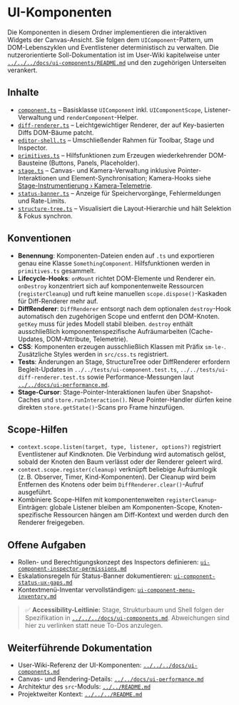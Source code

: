 # UI-Komponenten

Die Komponenten in diesem Ordner implementieren die interaktiven Widgets der Canvas-Ansicht. Sie folgen dem `UIComponent`-Pattern, um DOM-Lebenszyklen und Eventlistener deterministisch zu verwalten. Die nutzerorientierte Soll-Dokumentation ist im User-Wiki kapitelweise unter [`../../../docs/ui-components/README.md`](../../../docs/ui-components/README.md) und den zugehörigen Unterseiten verankert.

## Inhalte
- [`component.ts`](component.ts) – Basisklasse `UIComponent` inkl. `UIComponentScope`, Listener-Verwaltung und `renderComponent`-Helper.
- [`diff-renderer.ts`](diff-renderer.ts) – Leichtgewichtiger Renderer, der auf Key-basierten Diffs DOM-Bäume patcht.
- [`editor-shell.ts`](editor-shell.ts) – Umschließender Rahmen für Toolbar, Stage und Inspector.
- [`primitives.ts`](primitives.ts) – Hilfsfunktionen zum Erzeugen wiederkehrender DOM-Bausteine (Buttons, Panels, Placeholder).
- [`stage.ts`](stage.ts) – Canvas- und Kamera-Verwaltung inklusive Pointer-Interaktionen und Element-Synchronisation; Kamera-Hooks siehe [Stage-Instrumentierung › Kamera-Telemetrie](../../../../docs/stage-instrumentation.md#kamera-telemetrie).
- [`status-banner.ts`](status-banner.ts) – Anzeige für Speichervorgänge, Fehlermeldungen und Rate-Limits.
- [`structure-tree.ts`](structure-tree.ts) – Visualisiert die Layout-Hierarchie und hält Selektion & Fokus synchron.

## Konventionen
- **Benennung**: Komponenten-Dateien enden auf `.ts` und exportieren genau eine Klasse `SomethingComponent`. Hilfsfunktionen werden in `primitives.ts` gesammelt.
- **Lifecycle-Hooks**: `onMount` richtet DOM-Elemente und Renderer ein. `onDestroy` konzentriert sich auf komponentenweite Ressourcen (`registerCleanup`) und ruft keine manuellen `scope.dispose()`-Kaskaden für Diff-Renderer mehr auf.
- **DiffRenderer**: `DiffRenderer` entsorgt nach dem optionalen `destroy`-Hook automatisch den zugehörigen Scope und entfernt den DOM-Knoten. `getKey` muss für jedes Modell stabil bleiben. `destroy` enthält ausschließlich komponentenspezifische Aufräumarbeiten (Cache-Updates, DOM-Attribute, Telemetrie).
- **CSS**: Komponenten erzeugen ausschließlich Klassen mit Präfix `sm-le-`. Zusätzliche Styles werden in `src/css.ts` registriert.
- **Tests**: Änderungen an Stage, StructureTree oder DiffRenderer erfordern Begleit-Updates in `../../tests/ui-component.test.ts`, `../../tests/ui-diff-renderer.test.ts` sowie Performance-Messungen laut [`../../docs/ui-performance.md`](../../docs/ui-performance.md).
- **Stage-Cursor**: Stage-Pointer-Interaktionen laufen über Snapshot-Caches und `store.runInteraction()`. Neue Pointer-Handler dürfen keine direkten `store.getState()`-Scans pro Frame hinzufügen.

## Scope-Hilfen

- `context.scope.listen(target, type, listener, options?)` registriert Eventlistener auf Kindknoten. Die Verbindung wird automatisch gelöst, sobald der Knoten den Baum verlässt oder der Renderer geleert wird.
- `context.scope.register(cleanup)` verknüpft beliebige Aufräumlogik (z. B. Observer, Timer, Kind-Komponenten). Der Cleanup wird beim Entfernen des Knotens oder beim `DiffRenderer.clear()`-Aufruf ausgeführt.
- Kombiniere Scope-Hilfen mit komponentenweiten `registerCleanup`-Einträgen: globale Listener bleiben am Komponenten-Scope, Knoten-spezifische Ressourcen hängen am Diff-Kontext und werden durch den Renderer freigegeben.

## Offene Aufgaben
- Rollen- und Berechtigungskonzept des Inspectors definieren: [`ui-component-inspector-permissions.md`](../../../../todo/ui-component-inspector-permissions.md)
- Eskalationsregeln für Status-Banner dokumentieren: [`ui-component-status-ux-gaps.md`](../../../../todo/ui-component-status-ux-gaps.md)
- Kontextmenü-Inventar vervollständigen: [`ui-component-menu-inventory.md`](../../../../todo/ui-component-menu-inventory.md)

> ✅ **Accessibility-Leitlinie:** Stage, Strukturbaum und Shell folgen der Spezifikation in [`../../../docs/ui-components.md`](../../../docs/ui-components.md#accessibility-richtlinie-stage-tree-shell). Abweichungen sind hier zu verlinken statt neue To-Dos anzulegen.

## Weiterführende Dokumentation
- User-Wiki-Referenz der UI-Komponenten: [`../../../docs/ui-components.md`](../../../docs/ui-components.md)
- Canvas- und Rendering-Details: [`../../docs/ui-performance.md`](../../docs/ui-performance.md)
- Architektur des `src`-Moduls: [`../../README.md`](../../README.md)
- Projektweiter Kontext: [`../../../README.md`](../../../README.md)
